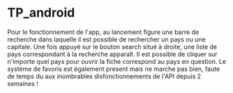 # TP_android

Pour le fonctionnement de l'app, au lancement figure une barre de recherche dans laquelle il est possible de rechercher un pays ou une capitale. Une fois appuyé sur le bouton search situé à droite, une liste de pays correspondant à la recherche apparaît. Il est possible de cliquer sur n'importe quel pays pour ouvrir la fiche correspond au pays en question. Le système de favoris est également present mais ne marche pas bien, faute de temps du aux inombrables disfonctionnements de l'API depuis 2 semaines !

